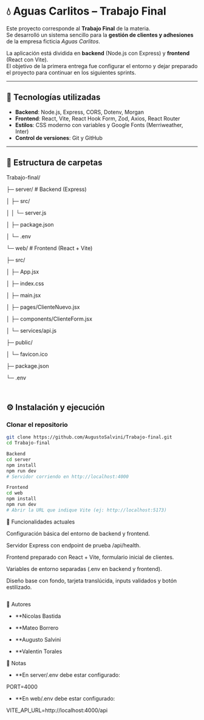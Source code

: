 # 💧 Aguas Carlitos – Trabajo Final

Este proyecto corresponde al **Trabajo Final** de la materia.  
Se desarrolló un sistema sencillo para la **gestión de clientes y adhesiones** de la empresa ficticia *Aguas Carlitos*.  

La aplicación está dividida en **backend** (Node.js con Express) y **frontend** (React con Vite).  
El objetivo de la primera entrega fue configurar el entorno y dejar preparado el proyecto para continuar en los siguientes sprints.

---

## 🚀 Tecnologías utilizadas

- **Backend**: Node.js, Express, CORS, Dotenv, Morgan  
- **Frontend**: React, Vite, React Hook Form, Zod, Axios, React Router  
- **Estilos**: CSS moderno con variables y Google Fonts (Merriweather, Inter)  
- **Control de versiones**: Git y GitHub  

---

## 📂 Estructura de carpetas

Trabajo-final/

├─ server/ # Backend (Express)

│ ├─ src/

│ │ └─ server.js

│ ├─ package.json

│ └─ .env

└─ web/ # Frontend (React + Vite)

├─ src/

│ ├─ App.jsx

│ ├─ index.css

│ ├─ main.jsx

│ ├─ pages/ClienteNuevo.jsx

│ ├─ components/ClienteForm.jsx

│ └─ services/api.js

├─ public/

│ └─ favicon.ico

├─ package.json

└─ .env

```


```

## ⚙️ Instalación y ejecución

### Clonar el repositorio
```bash
git clone https://github.com/AugustoSalvini/Trabajo-final.git
cd Trabajo-final

Backend
cd server
npm install
npm run dev
# Servidor corriendo en http://localhost:4000

Frontend
cd web
npm install
npm run dev
# Abrir la URL que indique Vite (ej: http://localhost:5173)

```


🧩 Funcionalidades actuales

Configuración básica del entorno de backend y frontend.

Servidor Express con endpoint de prueba /api/health.

Frontend preparado con React + Vite, formulario inicial de clientes.

Variables de entorno separadas (.env en backend y frontend).

Diseño base con fondo, tarjeta translúcida, inputs validados y botón estilizado.

```

```
👥 Autores
- **Nicolas Bastida
  
- **Mateo Borrero
  
- **Augusto Salvini

- **Valentin Torales



📌 Notas

- **En server/.env debe estar configurado:

PORT=4000
- **En web/.env debe estar configurado:
  
VITE_API_URL=http://localhost:4000/api
```
